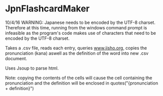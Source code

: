# JpnFlashcardMaker
10/4/16 WARNING: Japanese needs to be encoded by the UTF-8 charset. Therefore at this time, running from the windows command prompt is infeasible as the program's code makes use of characters that need to be encoded by the UTF-8 charset.

Takes a .csv file, reads each entry, queries www.jisho.org, copies the pronunciation (kana) aswell as the definition of the word into new .csv document.

Uses Jsoup to parse html.

Note: copying the contents of the cells will cause the cell containing the pronunciation and the definition will be enclosed in quotes("{pronunciation + definition}")

